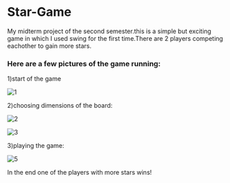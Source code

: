 # Star-Game
My midterm project of the second semester.this is a simple but exciting game in which I used swing for the first time.There are 2 players competing eachother to gain more stars.

### Here are a few pictures of the game running:

1)start of the game

![1](https://user-images.githubusercontent.com/76126890/179420630-ba470bc4-ebc7-458c-be88-62e42504b36e.png)



2)choosing dimensions of the board:

![2](https://user-images.githubusercontent.com/76126890/179420731-11dc8666-16ce-4731-b6c2-07a63ae9e001.png)


![3](https://user-images.githubusercontent.com/76126890/179420770-99b0149a-8184-47d9-9474-d973359bbc8b.png)




3)playing the game:


![5](https://user-images.githubusercontent.com/76126890/179420785-1aa93014-ebf0-4758-8573-b8a3a3485171.png)


In the end one of the players with more stars wins!

